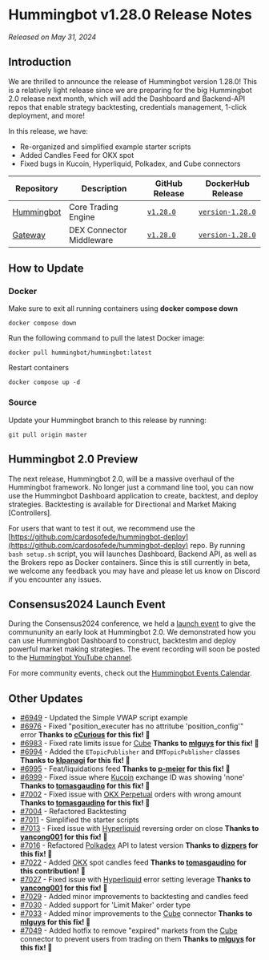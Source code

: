 # Hummingbot v1.28.0 Release Notes

*Released on May 31, 2024*

## Introduction

We are thrilled to announce the release of Hummingbot version 1.28.0! This is a relatively light release since we are preparing for the big Hummingbot 2.0 release next month, which will add the Dashboard and Backend-API repos that enable strategy backtesting, credentials management, 1-click deployment, and more!

In this release, we have:

* Re-organized and simplified example starter scripts
* Added Candles Feed for OKX spot
* Fixed bugs in Kucoin, Hyperliquid, Polkadex, and Cube connectors

| Repository | Description | GitHub Release | DockerHub Release |
|------------|-------------|----------------|-------------------|
| [Hummingbot](https://github.com/hummingbot/hummingbot) | Core Trading Engine | [`v1.28.0`](https://github.com/hummingbot/hummingbot/releases/tag/v1.28.0) | [`version-1.28.0`](https://hub.docker.com/r/hummingbot/hummingbot/tags?name=version-1.28.0) |
| [Gateway](https://github.com/hummingbot/gateway) | DEX Connector Middleware | [`v1.28.0`](https://github.com/hummingbot/gateway/releases/tag/v1.28.0) | [`version-1.28.0`](https://hub.docker.com/r/hummingbot/gateway/tags?name=version-1.28.0) |

## How to Update

### Docker

Make sure to exit all running containers using **docker compose down**

```
docker compose down
```

Run the following command to pull the latest Docker image:

```
docker pull hummingbot/hummingbot:latest
```

Restart containers

```
docker compose up -d
```

### Source

Update your Hummingbot branch to this release by running:

```
git pull origin master
```


## Hummingbot 2.0 Preview

The next release, Hummingbot 2.0, will be a massive overhaul of the Hummingbot framework. No longer just a command line tool, you can now use the Hummingbot Dashboard application to create, backtest, and deploy strategies. Backtesting is available for Directional and Market Making [Controllers].

For users that want to test it out, we recommend use the [https://github.com/cardosofede/hummingbot-deploy](https://github.com/cardosofede/hummingbot-deploy) repo. By running `bash setup.sh` script, you will launches Dashboard, Backend API, as well as the Brokers repo as Docker containers. Since this is still currently in beta, we welcome any feedback you may have and please let us know on Discord if you encounter any issues. 

## Consensus2024 Launch Event

During the Consensus2024 conference, we held a [launch event](https://lu.ma/ieyvhcft) to give the commununity an early look at Hummingbot 2.0. We demonstrated how you can use Hummingbot Dashboard to construct, backtestm and deploy powerful market making strategies. The event recording will soon be posted to the [Hummingbot YouTube channel](https://youtube.com/c/hummingbot).

For more community events, check out the [Hummingbot Events Calendar](https://lu.ma/u/hummingbot).

## Other Updates

- [#6949](https://github.com/hummingbot/hummingbot/pull/6949) - Updated the Simple VWAP script example
- [#6976](https://github.com/hummingbot/hummingbot/pull/6976) - Fixed "position_executer has no attritube 'position_config'" error **Thanks to [cCurious](https://github.com/cCurious) for this fix! 🙏**
- [#6983](https://github.com/hummingbot/hummingbot/pull/6983) - Fixed rate limits issue for [Cube](../exchanges/cube/index.md) **Thanks to [mlguys](https://github.com/mlguys) for this fix! 🙏**
- [#6994](https://github.com/hummingbot/hummingbot/pull/6994) - Added the `ETopicPublisher` and `EMTopicPublisher` classes **Thanks to [klpanagi](https://github.com/klpanagi) for this fix! 🙏**
- [#6995](https://github.com/hummingbot/hummingbot/pull/6995) - Feat/liquidations feed **Thanks to [p-meier](https://github.com/p-meier) for this fix! 🙏** 
- [#6999](https://github.com/hummingbot/hummingbot/pull/6999) - Fixed issue where [Kucoin](../exchanges/kucoin/index.md) exchange ID was showing 'none'  **Thanks to [tomasgaudino](https://github.com/tomasgaudino) for this fix! 🙏**
- [#7002](https://github.com/hummingbot/hummingbot/pull/7002) - Fixed issue with [OKX Perpetual](../exchanges/okx/okx.md) orders with wrong amount **Thanks to [tomasgaudino](https://github.com/tomasgaudino) for this fix! 🙏**
- [#7004](https://github.com/hummingbot/hummingbot/pull/7004) - Refactored Backtesting
- [#7011](https://github.com/hummingbot/hummingbot/pull/7011) - Simplified the starter scripts
- [#7013](https://github.com/hummingbot/hummingbot/pull/7013) - Fixed issue with [Hyperliquid](../exchanges/hyperliquid.md) reversing order on close **Thanks to [yancong001](https://github.com/yancong001) for this fix! 🙏**
- [#7016](https://github.com/hummingbot/hummingbot/pull/7016) - Refactored [Polkadex](../exchanges/polkadex.md) API to latest version **Thanks to [dizpers](https://github.com/dizpers) for this fix! 🙏**
- [#7022](https://github.com/hummingbot/hummingbot/pull/7022) - Added [OKX](../exchanges/okx/okx.md) spot candles feed **Thanks to [tomasgaudino](https://github.com/tomasgaudino) for this contribution! 🙏**
- [#7027](https://github.com/hummingbot/hummingbot/pull/7027) - Fixed issue with [Hyperliquid](../exchanges/hyperliquid.md) error setting leverage **Thanks to [yancong001](https://github.com/yancong001) for this fix! 🙏**
- [#7029](https://github.com/hummingbot/hummingbot/pull/7029) - Added minor improvements to backtesting and candles feed
- [#7030](https://github.com/hummingbot/hummingbot/pull/7030) - Added support for 'Limit Maker' order type
- [#7033](https://github.com/hummingbot/hummingbot/pull/7033) - Added minor improvements to the [Cube](../exchanges/cube/index.md) connector **Thanks to [mlguys](https://github.com/mlguys) for this fix! 🙏**
- [#7049](https://github.com/hummingbot/hummingbot/pull/7049) - Added hotfix to remove "expired" markets from the [Cube](../exchanges/cube/index.md) connector to prevent users from trading on them  **Thanks to [mlguys](https://github.com/mlguys) for this fix! 🙏**

